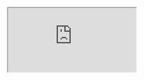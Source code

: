 <iframe src="https://crm.eblasoft.com.tr/?entryPoint=changeLog&exId=6368dba15027d0a2b" allowfullscreen></iframe>